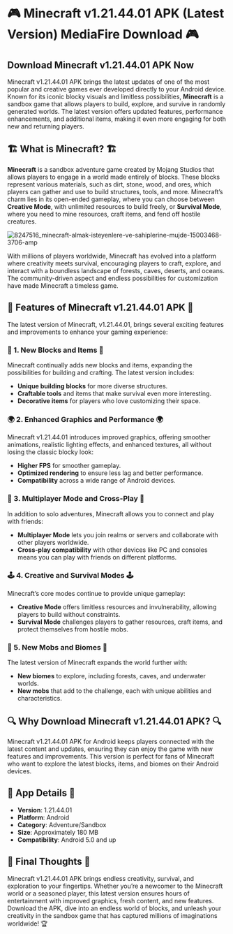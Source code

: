 # 🎮 Minecraft v1.21.44.01 APK (Latest Version) MediaFire Download 🎮

## Download Minecraft v1.21.44.01 APK Now

Minecraft v1.21.44.01 APK brings the latest updates of one of the most popular and creative games ever developed directly to your Android device. Known for its iconic blocky visuals and limitless possibilities, **Minecraft** is a sandbox game that allows players to build, explore, and survive in randomly generated worlds. The latest version offers updated features, performance enhancements, and additional items, making it even more engaging for both new and returning players.

## 🏗️ What is Minecraft? 🏗️

**Minecraft** is a sandbox adventure game created by Mojang Studios that allows players to engage in a world made entirely of blocks. These blocks represent various materials, such as dirt, stone, wood, and ores, which players can gather and use to build structures, tools, and more. Minecraft’s charm lies in its open-ended gameplay, where you can choose between **Creative Mode**, with unlimited resources to build freely, or **Survival Mode**, where you need to mine resources, craft items, and fend off hostile creatures.

![8247516_minecraft-almak-isteyenlere-ve-sahiplerine-mujde-15003468-3706-amp](https://github.com/user-attachments/assets/2016c993-d71e-40ad-9bf6-bbc2c41e6ff7)

With millions of players worldwide, Minecraft has evolved into a platform where creativity meets survival, encouraging players to craft, explore, and interact with a boundless landscape of forests, caves, deserts, and oceans. The community-driven aspect and endless possibilities for customization have made Minecraft a timeless game.

## 🌟 Features of Minecraft v1.21.44.01 APK 🌟

The latest version of Minecraft, v1.21.44.01, brings several exciting features and improvements to enhance your gaming experience:

### 🧱 1. New Blocks and Items 🧱

Minecraft continually adds new blocks and items, expanding the possibilities for building and crafting. The latest version includes:
- **Unique building blocks** for more diverse structures.
- **Craftable tools** and items that make survival even more interesting.
- **Decorative items** for players who love customizing their space.

### 🌍 2. Enhanced Graphics and Performance 🌍

Minecraft v1.21.44.01 introduces improved graphics, offering smoother animations, realistic lighting effects, and enhanced textures, all without losing the classic blocky look:
- **Higher FPS** for smoother gameplay.
- **Optimized rendering** to ensure less lag and better performance.
- **Compatibility** across a wide range of Android devices.

### 🏰 3. Multiplayer Mode and Cross-Play 🏰

In addition to solo adventures, Minecraft allows you to connect and play with friends:
- **Multiplayer Mode** lets you join realms or servers and collaborate with other players worldwide.
- **Cross-play compatibility** with other devices like PC and consoles means you can play with friends on different platforms.
  
### 🕹️ 4. Creative and Survival Modes 🕹️

Minecraft’s core modes continue to provide unique gameplay:
- **Creative Mode** offers limitless resources and invulnerability, allowing players to build without constraints.
- **Survival Mode** challenges players to gather resources, craft items, and protect themselves from hostile mobs.

### 🐉 5. New Mobs and Biomes 🐉

The latest version of Minecraft expands the world further with:
- **New biomes** to explore, including forests, caves, and underwater worlds.
- **New mobs** that add to the challenge, each with unique abilities and characteristics.

## 🔍 Why Download Minecraft v1.21.44.01 APK? 🔍

Minecraft v1.21.44.01 APK for Android keeps players connected with the latest content and updates, ensuring they can enjoy the game with new features and improvements. This version is perfect for fans of Minecraft who want to explore the latest blocks, items, and biomes on their Android devices.

## 📲 App Details 📲

- **Version**: 1.21.44.01  
- **Platform**: Android  
- **Category**: Adventure/Sandbox  
- **Size**: Approximately 180 MB  
- **Compatibility**: Android 5.0 and up  

## 🎉 Final Thoughts 🎉

Minecraft v1.21.44.01 APK brings endless creativity, survival, and exploration to your fingertips. Whether you’re a newcomer to the Minecraft world or a seasoned player, this latest version ensures hours of entertainment with improved graphics, fresh content, and new features. Download the APK, dive into an endless world of blocks, and unleash your creativity in the sandbox game that has captured millions of imaginations worldwide! 🏆
